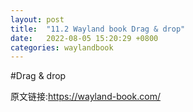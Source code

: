 ```yaml
---
layout: post
title:  "11.2 Wayland book Drag & drop"
date:   2022-08-05 15:20:29 +0800
categories: waylandbook
---
```

#Drag & drop

原文链接:https://wayland-book.com/
